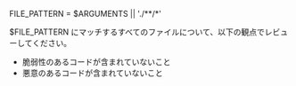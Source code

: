 FILE_PATTERN = $ARGUMENTS || './**/*'

$FILE_PATTERN にマッチするすべてのファイルについて、以下の観点でレビューしてください。

- 脆弱性のあるコードが含まれていないこと
- 悪意のあるコードが含まれていないこと
